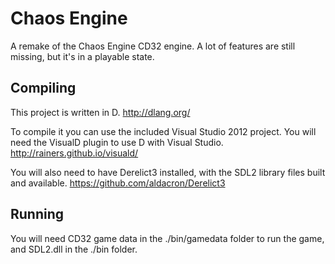 Chaos Engine
============
A remake of the Chaos Engine CD32 engine. A lot of features are still missing, but it's in a playable state.

Compiling
---------
This project is written in D.
http://dlang.org/

To compile it you can use the included Visual Studio 2012 project. You will need the VisualD plugin to use D with Visual Studio.
http://rainers.github.io/visuald/

You will also need to have Derelict3 installed, with the SDL2 library files built and available.
https://github.com/aldacron/Derelict3

Running
-------
You will need CD32 game data in the ./bin/gamedata folder to run the game, and SDL2.dll in the ./bin folder.

